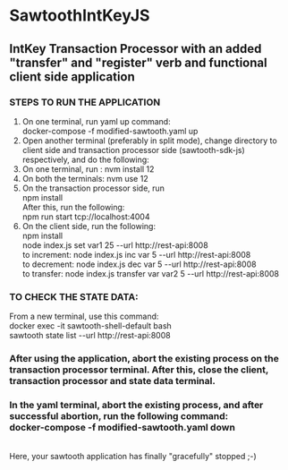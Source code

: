# SawtoothIntKeyJS

## IntKey Transaction Processor with an added "transfer" and "register" verb and functional client side application

### STEPS TO RUN THE APPLICATION

1. On one terminal, run yaml up command: <br>docker-compose -f modified-sawtooth.yaml up
2. Open another terminal (preferably in split mode), change directory to client side and transaction processor side (sawtooth-sdk-js) respectively, and do the following:
3. On one terminal, run : nvm install 12
4. On both the terminals: nvm use 12
5. On the transaction processor side, run <br> npm install<br> After this, run the following:<br> npm run start tcp://localhost:4004
6. On the client side, run the following:<br>npm install<br>node index.js set var1 25 --url http://rest-api:8008
<br> to increment: node index.js inc var 5 --url http://rest-api:8008
<br> to decrement: node index.js dec var 5 --url http://rest-api:8008
<br> to transfer: node index.js transfer var var2 5 --url http://rest-api:8008

### TO CHECK THE STATE DATA:
From a new terminal, use this command: <br>
docker exec -it sawtooth-shell-default bash <br>
sawtooth state list --url http://rest-api:8008

### After using the application, abort the existing process on the transaction processor terminal. After this, close the client, transaction processor and state data terminal.
### In the yaml terminal, abort the existing process, and after successful abortion, run the following command:<br>docker-compose -f modified-sawtooth.yaml down
<br>Here, your sawtooth application has finally "gracefully" stopped ;-)